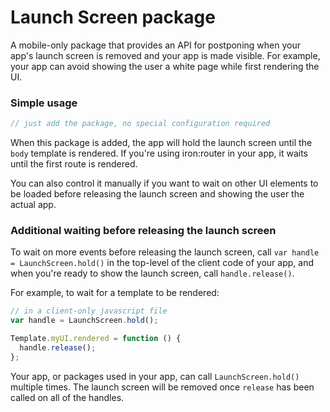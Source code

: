 Launch Screen package
===

A mobile-only package that provides an API for postponing when your
app's launch screen is removed and your app is made visible. For
example, your app can avoid showing the user a white page while first
rendering the UI.

### Simple usage

```js
// just add the package, no special configuration required
```

When this package is added, the app will hold the launch screen until
the `body` template is rendered. If you're using iron:router in your
app, it waits until the first route is rendered.

You can also control it manually if you want to wait on other UI
elements to be loaded before releasing the launch screen and showing
the user the actual app.

### Additional waiting before releasing the launch screen

To wait on more events before releasing the launch screen, call `var handle =
LaunchScreen.hold()` in the top-level of the client code of your app, and when
you're ready to show the launch screen, call `handle.release()`.

For example, to wait for a template to be rendered:

```javascript
// in a client-only javascript file
var handle = LaunchScreen.hold();

Template.myUI.rendered = function () {
  handle.release();
};
```

Your app, or packages used in your app, can call `LaunchScreen.hold()`
multiple times. The launch screen will be removed once `release` has been
called on all of the handles.
